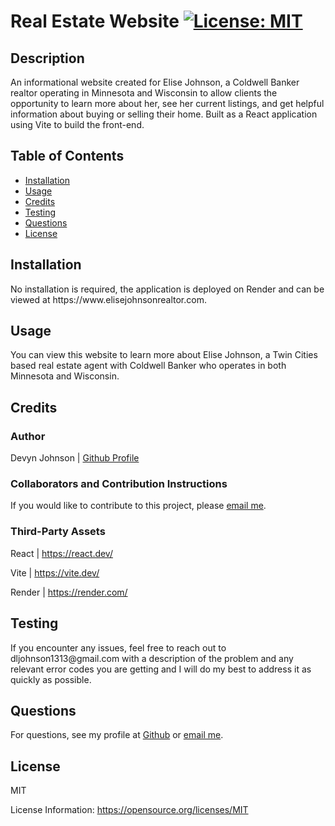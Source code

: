 # Real Estate Website [![License: MIT](https://img.shields.io/badge/License-MIT-yellow.svg)](https://opensource.org/licenses/MIT)
            
## Description
<p>An informational website created for Elise Johnson, a Coldwell Banker realtor operating in Minnesota and Wisconsin to allow clients the opportunity to learn more about her, see her current listings, and get helpful information about buying or selling their home. Built as a React application using Vite to build the front-end.</p>
            
## Table of Contents
- [Installation](#installation)
- [Usage](#usage)
- [Credits](#credits)
- [Testing](#testing)
- [Questions](#questions)
- [License](#license)
            
## Installation
<p>No installation is required, the application is deployed on Render and can be viewed at https://www.elisejohnsonrealtor.com.</p>
            
## Usage
<p>You can view this website to learn more about Elise Johnson, a Twin Cities based real estate agent with Coldwell Banker who operates in both Minnesota and Wisconsin.</p>
            
## Credits

### Author
<p>Devyn Johnson | <a href="https://github.com/DevynJohnson">Github Profile</a></p>
        
### Collaborators and Contribution Instructions

<p>If you would like to contribute to this project, please <a href="mailto:dljohnson1313@gmail.com">email me</a>.</p>
            
### Third-Party Assets
<p>React | <a href="https://react.dev/">https://react.dev/</a></p><p>Vite | <a href="https://vite.dev/">https://vite.dev/</a></p><p>Render | <a href="https://render.com/">https://render.com/</a></p>

## Testing
<p>If you encounter any issues, feel free to reach out to dljohnson1313@gmail.com with a description of the problem and any relevant error codes you are getting and I will do my best to address it as quickly as possible.</p>

## Questions
<p>For questions, see my profile at <a href="https://github.com/DevynJohnson">Github</a> or <a href="mailto:dljohnson1313@gmail.com">email me</a>.</p>
            
## License
<p>MIT</p>
<p>License Information: <a href="https://opensource.org/licenses/MIT">https://opensource.org/licenses/MIT</a></p>
